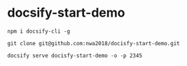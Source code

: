# docsify-start-demo

```
npm i docsify-cli -g

git clone git@github.com:nwa2018/docisfy-start-demo.git

docsify serve docisfy-start-demo -o -p 2345
```
